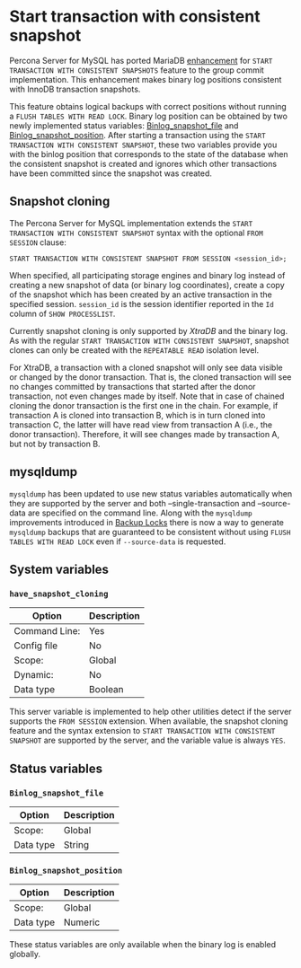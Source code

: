 # Start transaction with consistent snapshot

Percona Server for MySQL has ported MariaDB [enhancement](https://mariadb.com/kb/en/enhancements-for-start-transaction-with-consistent/) for `START TRANSACTION WITH CONSISTENT SNAPSHOTS` feature to the group commit implementation. This enhancement makes binary log positions consistent with InnoDB transaction snapshots.

This feature obtains logical backups with correct positions without running a `FLUSH TABLES WITH READ LOCK`. Binary log position can be obtained by two newly implemented status variables: [Binlog_snapshot_file](#binlog_snapshot_file) and [Binlog_snapshot_position](#binlog_snapshot_position). After starting a transaction using the `START TRANSACTION WITH CONSISTENT SNAPSHOT`, these two variables provide you with the binlog position that corresponds to the state of the database when the consistent snapshot is created and ignores which other transactions have been committed since the snapshot was created.

## Snapshot cloning

The Percona Server for MySQL implementation extends the `START TRANSACTION WITH CONSISTENT SNAPSHOT` syntax with the optional `FROM SESSION` clause:

```text
START TRANSACTION WITH CONSISTENT SNAPSHOT FROM SESSION <session_id>;
```

When specified, all participating storage engines and binary log instead of creating a new snapshot of data (or binary log coordinates), create a copy of the snapshot which has been created by an active transaction in the specified session. `session_id` is the session identifier reported in the `Id` column of `SHOW PROCESSLIST`.

Currently snapshot cloning is only supported by *XtraDB* and the binary log. As with the regular `START TRANSACTION WITH CONSISTENT SNAPSHOT`, snapshot clones can only be created with the `REPEATABLE READ` isolation level.

For XtraDB, a transaction with a cloned snapshot will only see data visible or changed by the donor transaction. That is, the cloned transaction will see no changes committed by transactions that started after the donor transaction, not even changes made by itself. Note that in case of chained cloning the donor transaction is the first one in the chain. For example, if transaction A is cloned into transaction B, which is in turn cloned into transaction C, the latter will have read view from transaction A (i.e., the donor transaction). Therefore, it will see changes made by transaction A, but not by transaction B.

## mysqldump

`mysqldump` has been updated to use new status variables automatically when they are supported by the server and both –single-transaction and –source-data are specified on the command line. Along with the `mysqldump` improvements introduced in [Backup Locks](backup-locks.md#backup-locks) there is now a way to generate `mysqldump` backups that are guaranteed to be consistent without using `FLUSH TABLES WITH READ LOCK` even if `--source-data` is requested.

## System variables

### `have_snapshot_cloning`

| Option         | Description        |
| -------------- | ------------------ |
| Command Line:  | Yes                |
| Config file    | No                 |
| Scope:         | Global             |
| Dynamic:       | No                 |
| Data type      | Boolean            |

This server variable is implemented to help other utilities detect if the server supports the `FROM SESSION` extension. When available, the snapshot cloning feature and the syntax extension to `START TRANSACTION WITH CONSISTENT SNAPSHOT` are supported by the server, and the variable value is always `YES`.

## Status variables

### `Binlog_snapshot_file`

| Option         | Description        |
| -------------- | ------------------ |
| Scope:         | Global             |
| Data type      | String             |

### `Binlog_snapshot_position`

| Option         | Description        |
| -------------- | ------------------ |
| Scope:         | Global             |
| Data type      | Numeric            |

These status variables are only available when the binary log is enabled globally.


